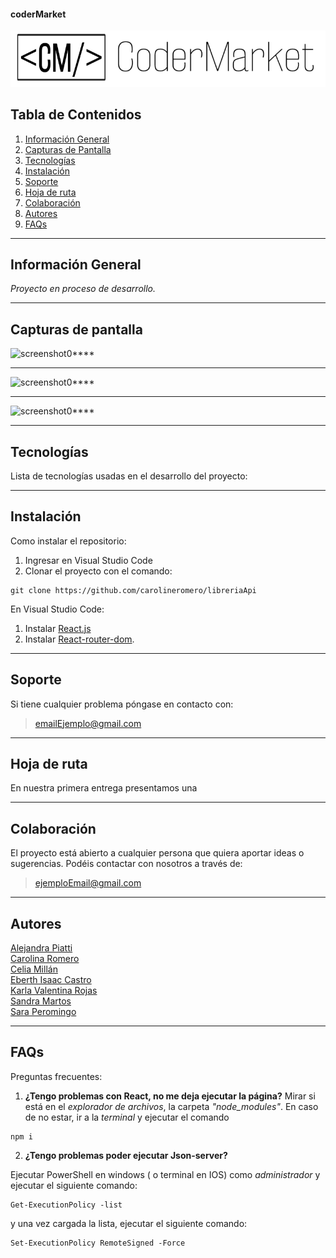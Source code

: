 #### coderMarket
![logo-coderMarket](./src/componentes/imagenes/logo.png)


## Tabla de Contenidos
1. [Información General](#información-general)
2. [Capturas de Pantalla](#capturas-de-pantalla)
3. [Tecnologías](#tecnologías)
4. [Instalación](#instalación)
5. [Soporte](#soporte)
6. [Hoja de ruta](#hoja-de-ruta)
7. [Colaboración](#colaboración)
8. [Autores](#autores)
9. [FAQs](#faqs)

***
## Información General


*Proyecto en proceso de desarrollo.*   

***

## Capturas de pantalla

![screenshot0****](/src/assets/img/****png)
***
![screenshot0****](/src/assets/img/****.png)
***
![screenshot0****](/src/assets/img/****.png)

***
## Tecnologías
Lista de tecnologías usadas en el desarrollo del proyecto:


***
## Instalación
Como instalar el repositorio:

1. Ingresar en Visual Studio Code
2.  Clonar el proyecto con el comando: 
 ``` 
git clone https://github.com/carolineromero/libreriaApi
```
En Visual Studio Code:
1. Instalar [React.js](https://es.reactjs.org/)
2. Instalar [React-router-dom](https://reactrouter.com/).

***


## Soporte
Si tiene cualquier problema póngase en contacto con: 
> emailEjemplo@gmail.com

***

## Hoja de ruta

En nuestra primera entrega presentamos una 

***

## Colaboración
El proyecto está abierto a cualquier persona que quiera aportar ideas o sugerencias. Podéis contactar con nosotros a través de:

> ejemploEmail@gmail.com

***
## Autores 
[Alejandra Piatti](https://github.com/alejapiatti)  
[Carolina Romero](https://github.com/carolineromero)   
[Celia Millán](https://github.com/CeliaMi)  
[Eberth Isaac Castro](https://github.com/EberthCastro)  
[Karla Valentina Rojas](https://github.com/KarlaV25)  
[Sandra Martos](https://github.com/bysmartos)  
[Sara Peromingo](https://github.com/Sarap120298)



***
## FAQs

Preguntas frecuentes:
1. **¿Tengo problemas con React, no me deja ejecutar la página?**
Mirar si está en el *explorador de archivos*, la carpeta *"node_modules"*. En caso de no estar, ir a la *terminal* y ejecutar el comando
 ``` 
npm i 
```

2. **¿Tengo problemas poder ejecutar Json-server?**

Ejecutar PowerShell en windows ( o terminal en IOS) como *administrador* y ejecutar el siguiente comando: 
 ``` 
Get-ExecutionPolicy -list 
```
y una vez cargada la lista, ejecutar el siguiente comando:
 ``` 
Set-ExecutionPolicy RemoteSigned -Force 
```